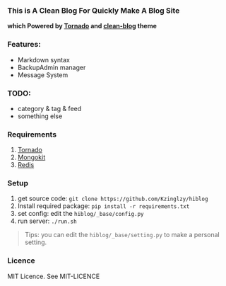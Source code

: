 ### This is A Clean Blog For Quickly Make A Blog Site

**which Powered by [Tornado][1] and [clean-blog][2] theme**


### Features:

* Markdown syntax
* BackupAdmin manager
* Message System

### TODO:

* category & tag & feed
* something else


### Requirements
>
1. [Tornado][1]
2. [Mongokit][3]
3. [Redis][4]

### Setup
>
1. get source code: `git clone https://github.com/Kzinglzy/hiblog`
2. Install required package: `pip install -r requirements.txt`
3. set config:  edit the `hiblog/_base/config.py`
4. run server: `./run.sh`

>Tips: you can edit the `hiblog/_base/setting.py` to make a personal setting.

### Licence

MIT Licence. See MIT-LICENCE


[1]: http://www.tornadoweb.org/
[2]: https://github.com/ironsummitmedia/startbootstrap-clean-blog/
[3]: https://github.com/namlook/mongokit
[4]: https://github.com/andymccurdy/redis-py

